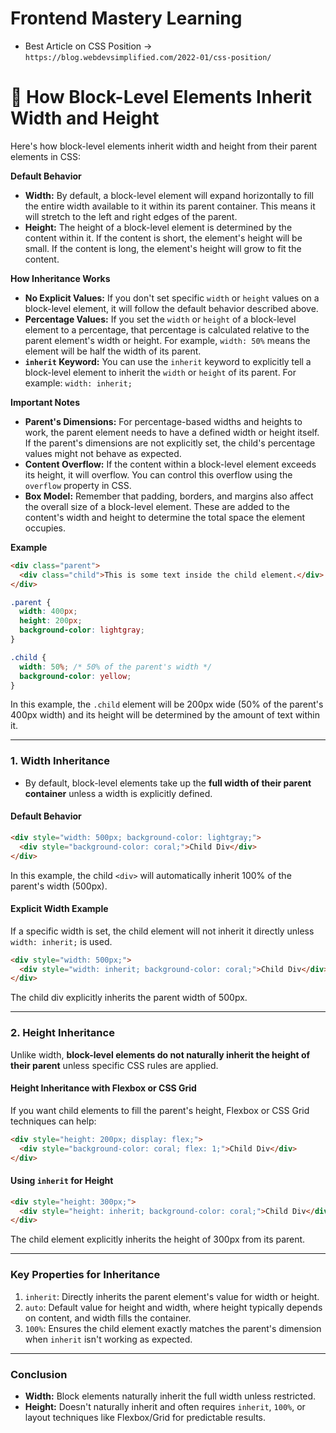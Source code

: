 # Frontend Mastery Learning

- Best Article on CSS Position -> `https://blog.webdevsimplified.com/2022-01/css-position/`

# 📏 How Block-Level Elements Inherit Width and Height

Here's how block-level elements inherit width and height from their parent elements in CSS:

**Default Behavior**

* **Width:** By default, a block-level element will expand horizontally to fill the entire width available to it within its parent container. This means it will stretch to the left and right edges of the parent.
* **Height:** The height of a block-level element is determined by the content within it. If the content is short, the element's height will be small. If the content is long, the element's height will grow to fit the content.

**How Inheritance Works**

* **No Explicit Values:** If you don't set specific `width` or `height` values on a block-level element, it will follow the default behavior described above.
* **Percentage Values:** If you set the `width` or `height` of a block-level element to a percentage, that percentage is calculated relative to the parent element's width or height. For example, `width: 50%` means the element will be half the width of its parent.
* **`inherit` Keyword:** You can use the `inherit` keyword to explicitly tell a block-level element to inherit the `width` or `height` of its parent. For example: `width: inherit;`

**Important Notes**

* **Parent's Dimensions:** For percentage-based widths and heights to work, the parent element needs to have a defined width or height itself. If the parent's dimensions are not explicitly set, the child's percentage values might not behave as expected.
* **Content Overflow:** If the content within a block-level element exceeds its height, it will overflow. You can control this overflow using the `overflow` property in CSS.
* **Box Model:** Remember that padding, borders, and margins also affect the overall size of a block-level element. These are added to the content's width and height to determine the total space the element occupies.

**Example**

```html
<div class="parent">
  <div class="child">This is some text inside the child element.</div>
</div>
```

```css
.parent {
  width: 400px;
  height: 200px;
  background-color: lightgray;
}

.child {
  width: 50%; /* 50% of the parent's width */
  background-color: yellow;
}
```

In this example, the `.child` element will be 200px wide (50% of the parent's 400px width) and its height will be determined by the amount of text within it.

---

### **1. Width Inheritance**
- By default, block-level elements take up the **full width of their parent container** unless a width is explicitly defined.

#### **Default Behavior**
```html
<div style="width: 500px; background-color: lightgray;">
  <div style="background-color: coral;">Child Div</div>
</div>
```
In this example, the child `<div>` will automatically inherit 100% of the parent's width (500px).

#### **Explicit Width Example**
If a specific width is set, the child element will not inherit it directly unless `width: inherit;` is used.
```html
<div style="width: 500px;">
  <div style="width: inherit; background-color: coral;">Child Div</div>
</div>
```
The child div explicitly inherits the parent width of 500px.

---

### **2. Height Inheritance**
Unlike width, **block-level elements do not naturally inherit the height of their parent** unless specific CSS rules are applied.

#### **Height Inheritance with Flexbox or CSS Grid**
If you want child elements to fill the parent's height, Flexbox or CSS Grid techniques can help:
```html
<div style="height: 200px; display: flex;">
  <div style="background-color: coral; flex: 1;">Child Div</div>
</div>
```

#### **Using `inherit` for Height**
```html
<div style="height: 300px;">
  <div style="height: inherit; background-color: coral;">Child Div</div>
</div>
```
The child element explicitly inherits the height of 300px from its parent.

---

### **Key Properties for Inheritance**
1. `inherit`: Directly inherits the parent element's value for width or height.
2. `auto`: Default value for height and width, where height typically depends on content, and width fills the container.
3. `100%`: Ensures the child element exactly matches the parent's dimension when `inherit` isn't working as expected.

---

### **Conclusion**
- **Width:** Block elements naturally inherit the full width unless restricted.
- **Height:** Doesn't naturally inherit and often requires `inherit`, `100%`, or layout techniques like Flexbox/Grid for predictable results.